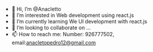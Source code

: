 - 👋 Hi, I’m @Anacletto
- 👀 I’m interested in Web development using react.js
- 🌱 I’m currently learning We UI development with react.js
- 💞️ I’m looking to collaborate on ...
- 📫 How to reach me: Number: 926777502, email:anacletopedro12@gmail.com

<!---
Anacletto/Anacletto is a ✨ special ✨ repository because its `README.md` (this file) appears on your GitHub profile.
You can click the Preview link to take a look at your changes.
--->
